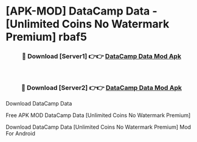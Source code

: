 # [APK-MOD] DataCamp Data - [Unlimited Coins No Watermark Premium] rbaf5



<div align="center">
<h3>🔴 Download [Server1] 👉👉 <a href="https://momento.my/?title=DataCamp_Data">DataCamp Data Mod Apk</a></h3><br>

<h3>🔴 Download [Server2] 👉👉 <a href="https://momento.my/?title=DataCamp_Data">DataCamp Data Mod Apk</a></h3>
</div>



Download DataCamp Data 

Free APK MOD DataCamp Data [Unlimited Coins No Watermark Premium]

Download DataCamp Data [Unlimited Coins No Watermark Premium] Mod For Android

